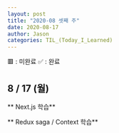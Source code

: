 ```yaml
---
layout: post
title: "2020-08 셋째 주"
date: 2020-08-17
author: Jason
categories: TIL_(Today_I_Learned)
---
```


🟥 : 미완료
✅ : 완료

## 8 / 17 (월)

** Next.js 학습**

** Redux saga / Context 학습**
